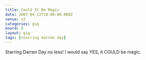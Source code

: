```yaml
---
title: Could It Be Magic
date: 2007-04-12T18:00:00.000Z
venue: v2
categories: gig
board: 8
layout: gig
tags: [starring darren day]
---
```

Starring Darren Day no less! I would say YES, it COULD be magic.